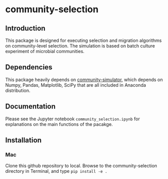# community-selection

## Introduction

This package is designed for executing selection and migration algorithms on community-level selection. The simulation is based on batch culture experiment of microbial communities. 


## Dependencies

This package heavily depends on [community-simulator](https://github.com/Emergent-Behaviors-in-Biology/community-simulator), which depends on Numpy, Pandas, Matplotlib, SciPy that are all included in Anaconda distribution.  


## Documentation

Please see the Jupyter notebook `community_selection.ipynb` for explanations on the main functions of the pacakge. 


## Installation

### Mac

Clone this github repository to local. Browse to the community-selection directory in Terminal, and type `pip install -e .`
